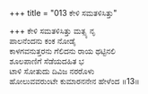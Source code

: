 +++
title = "013 ಕೇಳಿ ಸಮತಳಿಸಿತ್ತು"

+++
ಕೇಳಿ ಸಮತಳಿಸಿತ್ತು ಮತ್ಸ್ಯ ನೃ  
ಪಾಲನೆಂದನು ಕಂಕ ನೋಡೈ  
ಕಾಳಗವನುತ್ತರನು ಗೆಲಿದನು ರಾಯ ಥಟ್ಟಿನಲಿ  
ಶೂಲಪಾಣಿಗೆ ಸೆಡೆಯದಹಿತ ಭ  
ಟಾಳಿ ಸೋತುದು ದಿವಿಜ ನರರೊಳು  
ಹೋಲುವವರುಂಟೇ ಕುಮಾರನನೇನ ಹೇಳೆಂದ      ॥13॥